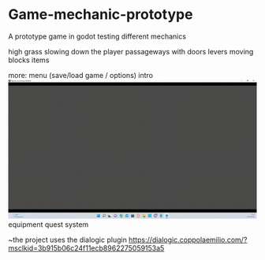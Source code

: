 # Game-mechanic-prototype
A prototype game in godot testing different mechanics


high grass slowing down the player
passageways with doors
levers
moving blocks
items

more:
menu (save/load game / options)
intro
![](https://github.com/ArcherWike/contents/blob/main/intro.gif)
equipment
quest system



~the project uses the dialogic plugin
https://dialogic.coppolaemilio.com/?msclkid=3b915b06c24f11ecb8962275059153a5
